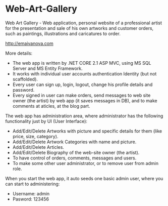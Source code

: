 # Web-Art-Gallery
Web Art Gallery - Web application, personal website of a professional artist for the presentation and sale of his own artworks and customer orders, such as paintings, illustrations and caricatures to order.

http://emaivanova.com

More details:
- The web app is written by .NET CORE 2.1 ASP MVC, using MS SQL Server and MS Entity Framework.
- It works with individual user accounts authentication Identity (but not scaffolded).
- Every user can sign up, login, logout, change his profile details and password.
- Every signed in user can make orders, send messages to web site owner (the artist) by web app (it saves messages in DB), and to make comments at aticles, at the blog part.

The web app has administration area, where administrator has the following functionality just by UI (User Interface):
- Add/Edit/Delete Artworks with picture and specific details for them (like price, size, category).
- Add/Edit/Delete Artwork Categories with name and picture.
- Add/Edit/Delete Articles.
- Add/Edit/Delete Biography of the web-site owner (the artist).
- To have control of orders, comments, messages and users.
- To make some other user administrator, or to remove user from admin role.

When you start the web app, it auto seeds one basic admin user, where you can start to administering:
- Username: admin
- Pasword: 123456

